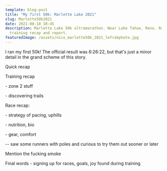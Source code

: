 ```yaml
---
template: blog-post
title: "My first 50k: Marlette Lake 2021"
slug: Marlette50k2021
date: 2021-08-18 10:45
description: Marlette Lake 50k ultramarathon. Near Lake Tahoe, Reno. Race and
  training recap and report.
featuredImage: /assets/nico_marlette50k_2021_lefrakphoto.jpg
---
```

I ran my first 50k! The official result was 6:26:22, but that's just a minor detail in the grand scheme of this story.

Quick recap

Training recap

\- zone 2 stuff

\- discovering trails

Race recap:

\- strategy of pacing, uphills

\- nutrition, bio

\- gear, comfort

\-- saw some runners with poles and curious to try them out sooner or later

Mention the fucking smoke

Final words - signing up for races, goals, joy found during training